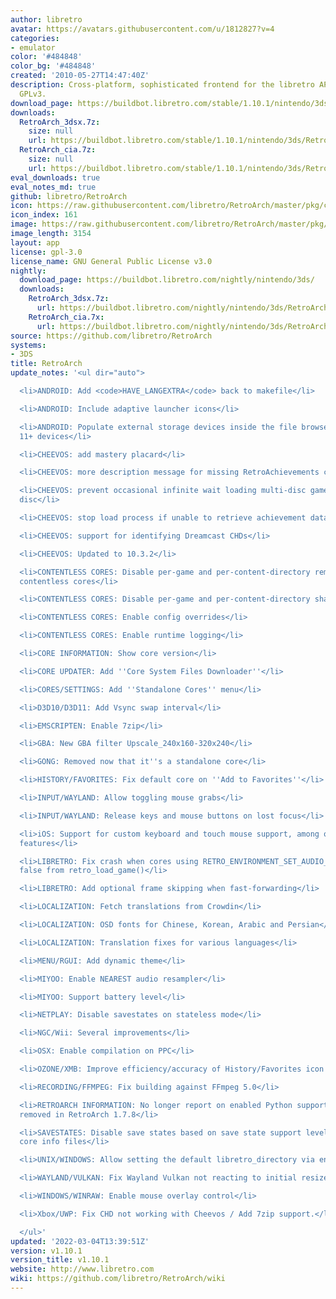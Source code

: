 ```yaml
---
author: libretro
avatar: https://avatars.githubusercontent.com/u/1812827?v=4
categories:
- emulator
color: '#484848'
color_bg: '#484848'
created: '2010-05-27T14:47:40Z'
description: Cross-platform, sophisticated frontend for the libretro API. Licensed
  GPLv3.
download_page: https://buildbot.libretro.com/stable/1.10.1/nintendo/3ds
downloads:
  RetroArch_3dsx.7z:
    size: null
    url: https://buildbot.libretro.com/stable/1.10.1/nintendo/3ds/RetroArch_3dsx.7z
  RetroArch_cia.7z:
    size: null
    url: https://buildbot.libretro.com/stable/1.10.1/nintendo/3ds/RetroArch_cia.7z
eval_downloads: true
eval_notes_md: true
github: libretro/RetroArch
icon: https://raw.githubusercontent.com/libretro/RetroArch/master/pkg/ctr/assets/default.png
icon_index: 161
image: https://raw.githubusercontent.com/libretro/RetroArch/master/pkg/ctr/assets/libretro_banner.png
image_length: 3154
layout: app
license: gpl-3.0
license_name: GNU General Public License v3.0
nightly:
  download_page: https://buildbot.libretro.com/nightly/nintendo/3ds/
  downloads:
    RetroArch_3dsx.7z:
      url: https://buildbot.libretro.com/nightly/nintendo/3ds/RetroArch_3dsx.7z
    RetroArch_cia.7x:
      url: https://buildbot.libretro.com/nightly/nintendo/3ds/RetroArch_cia.7z
source: https://github.com/libretro/RetroArch
systems:
- 3DS
title: RetroArch
update_notes: '<ul dir="auto">

  <li>ANDROID: Add <code>HAVE_LANGEXTRA</code> back to makefile</li>

  <li>ANDROID: Include adaptive launcher icons</li>

  <li>ANDROID: Populate external storage devices inside the file browser on Android
  11+ devices</li>

  <li>CHEEVOS: add mastery placard</li>

  <li>CHEEVOS: more description message for missing RetroAchievements credentials</li>

  <li>CHEEVOS: prevent occasional infinite wait loading multi-disc game from secondary
  disc</li>

  <li>CHEEVOS: stop load process if unable to retrieve achievement data</li>

  <li>CHEEVOS: support for identifying Dreamcast CHDs</li>

  <li>CHEEVOS: Updated to 10.3.2</li>

  <li>CONTENTLESS CORES: Disable per-game and per-content-directory remaps when running
  contentless cores</li>

  <li>CONTENTLESS CORES: Disable per-game and per-content-directory shader presets</li>

  <li>CONTENTLESS CORES: Enable config overrides</li>

  <li>CONTENTLESS CORES: Enable runtime logging</li>

  <li>CORE INFORMATION: Show core version</li>

  <li>CORE UPDATER: Add ''Core System Files Downloader''</li>

  <li>CORES/SETTINGS: Add ''Standalone Cores'' menu</li>

  <li>D3D10/D3D11: Add Vsync swap interval</li>

  <li>EMSCRIPTEN: Enable 7zip</li>

  <li>GBA: New GBA filter Upscale_240x160-320x240</li>

  <li>GONG: Removed now that it''s a standalone core</li>

  <li>HISTORY/FAVORITES: Fix default core on ''Add to Favorites''</li>

  <li>INPUT/WAYLAND: Allow toggling mouse grabs</li>

  <li>INPUT/WAYLAND: Release keys and mouse buttons on lost focus</li>

  <li>iOS: Support for custom keyboard and touch mouse support, among other iOS 13
  features</li>

  <li>LIBRETRO: Fix crash when cores using RETRO_ENVIRONMENT_SET_AUDIO_CALLBACK return
  false from retro_load_game()</li>

  <li>LIBRETRO: Add optional frame skipping when fast-forwarding</li>

  <li>LOCALIZATION: Fetch translations from Crowdin</li>

  <li>LOCALIZATION: OSD fonts for Chinese, Korean, Arabic and Persian</li>

  <li>LOCALIZATION: Translation fixes for various languages</li>

  <li>MENU/RGUI: Add dynamic theme</li>

  <li>MIYOO: Enable NEAREST audio resampler</li>

  <li>MIYOO: Support battery level</li>

  <li>NETPLAY: Disable savestates on stateless mode</li>

  <li>NGC/Wii: Several improvements</li>

  <li>OSX: Enable compilation on PPC</li>

  <li>OZONE/XMB: Improve efficiency/accuracy of History/Favorites icon rendering</li>

  <li>RECORDING/FFMPEG: Fix building against FFmpeg 5.0</li>

  <li>RETROARCH INFORMATION: No longer report on enabled Python support, which was
  removed in RetroArch 1.7.8</li>

  <li>SAVESTATES: Disable save states based on save state support level defined in
  core info files</li>

  <li>UNIX/WINDOWS: Allow setting the default libretro_directory via environment variable</li>

  <li>WAYLAND/VULKAN: Fix Wayland Vulkan not reacting to initial resize</li>

  <li>WINDOWS/WINRAW: Enable mouse overlay control</li>

  <li>Xbox/UWP: Fix CHD not working with Cheevos / Add 7zip support.</li>

  </ul>'
updated: '2022-03-04T13:39:51Z'
version: v1.10.1
version_title: v1.10.1
website: http://www.libretro.com
wiki: https://github.com/libretro/RetroArch/wiki
---
```

